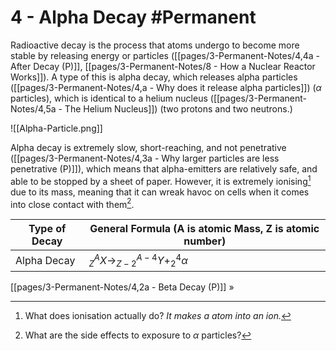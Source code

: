 # 4 - Alpha Decay #Permanent 
Radioactive decay is the process that atoms undergo to become more stable by releasing energy or particles ([[pages/3-Permanent-Notes/4,4a - After Decay (P)]], [[pages/3-Permanent-Notes/8 - How a Nuclear Reactor Works]]). A type of this is alpha decay, which releases alpha particles ([[pages/3-Permanent-Notes/4,a - Why does it release alpha particles]]) ($\alpha$ particles), which is identical to a helium nucleus ([[pages/3-Permanent-Notes/4,5a - The Helium Nucleus]]) (two protons and two neutrons.)

![[Alpha-Particle.png]]

Alpha decay is extremely slow, short-reaching, and not penetrative ([[pages/3-Permanent-Notes/4,3a - Why larger particles are less penetrative (P)]]), which means that alpha-emitters are relatively safe, and able to be stopped by a sheet of paper. However, it is extremely ionising[^2] due to its mass, meaning that it can wreak havoc on cells when it comes into close contact with them[^3].

Type of Decay | General Formula (A is atomic Mass, Z is atomic number)
--- | ---
Alpha Decay | $^A_{Z}X\to^{A-4}_{Z-2}Y+^4_{2}\alpha$

[[pages/3-Permanent-Notes/4,2a - Beta Decay (P)]] »

[^2]: What does ionisation actually do? *It makes a atom into an ion.*
[^3]: What are the side effects to exposure to $\alpha$ particles?

